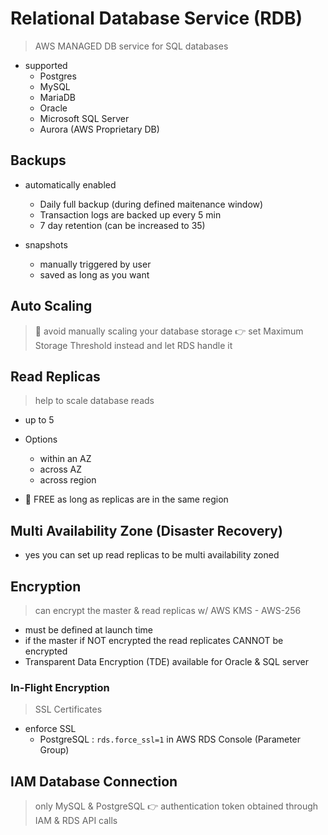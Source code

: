 # Relational Database Service (RDB)

> AWS MANAGED DB service for SQL databases

- supported
	- Postgres
	- MySQL
	- MariaDB
	- Oracle
	- Microsoft SQL Server
	- Aurora (AWS Proprietary DB)

## Backups

- automatically enabled
	- Daily full backup (during defined maitenance window)
	- Transaction logs are backed up every 5 min
	- 7 day retention (can be increased to 35)

- snapshots
	- manually triggered by user
	- saved as long as you want

## Auto Scaling

> 🔆 avoid manually scaling your database storage 👉 set Maximum Storage Threshold instead and let RDS handle it

## Read Replicas

> help to scale database reads

- up to 5
- Options
	- within an AZ
	- across AZ
	- across region

- 👀 FREE as long as replicas are in the same region

## Multi Availability Zone (Disaster Recovery)

- yes you can set up read replicas to be multi availability zoned

## Encryption

> can encrypt the master & read replicas w/ AWS KMS - AWS-256

- must be defined at launch time
- if the master if NOT encrypted the read replicates CANNOT be encrypted
- Transparent Data Encryption (TDE) available for Oracle & SQL server

### In-Flight Encryption

> SSL Certificates

- enforce SSL
	- PostgreSQL : `rds.force_ssl=1` in AWS RDS Console (Parameter Group)


## IAM Database Connection

> only MySQL & PostgreSQL 👉 authentication token obtained through IAM & RDS API calls